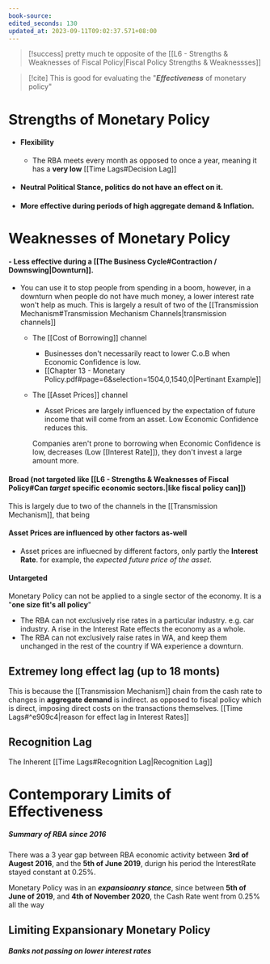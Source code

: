 ```yaml
---
book-source: 
edited_seconds: 130
updated_at: 2023-09-11T09:02:37.571+08:00
---
```


>[!success] pretty much te opposite of the [[L6 - Strengths & Weaknesses of Fiscal Policy|Fiscal Policy Strengths & Weaknessses]]

>[!cite] This is good for evaluating the "***Effectiveness*** of monetary policy"

# Strengths of Monetary Policy
- #### Flexibility
	- The RBA meets every month as opposed to once a year, meaning it has a **very low** [[Time Lags#Decision Lag]]
- #### Neutral Political Stance, politics do not have an effect on it.
- #### More effective during **periods of high aggregate demand & Inflation**.


# Weaknesses of Monetary Policy
#### - **Less effective** during a [[The Business Cycle#Contraction / Downswing|Downturn]]. 
- You can use it to stop people from spending in a boom, however, in a downturn when people do not have much money, a lower interest rate won't help as much.
  This is largely a result of two of the [[Transmission Mechanism#Transmission Mechanism Channels|transmission channels]]
  - The [[Cost of Borrowing]] channel
	  - Businesses don't necessarily react to lower C.o.B when Economic Confidence is low.
	  - [[Chapter 13 - Monetary Policy.pdf#page=6&selection=1504,0,1540,0|Pertinant Example]]
  - The [[Asset Prices]] channel
	- Asset Prices are largely influenced by the expectation of future income that will come from an asset. Low Economic Confidence reduces this.

	Companies aren't prone to borrowing when Economic Confidence is low,
	 decreases (Low [[Interest Rate]]), they don't invest a large amount more.
#### Broad (not targeted like [[L6 - Strengths & Weaknesses of Fiscal Policy#Can ***target*** specific economic sectors.|like fiscal policy can]])
This is largely due to two of the channels in the [[Transmission Mechanism]], that being 

#### **Asset Prices** are influenced by other factors as-well
- Asset prices are influecned by different factors, only partly the **Interest Rate**. for example, the *expected future price of the asset*.
#### Untargeted
Monetary Policy can not be applied to a single sector of the economy. It is a "**one size fit's all policy**"
- The RBA can not exclusively rise rates in a particular industry. e.g. car industry. A rise in the Interest Rate effects the economy as a whole.
- The RBA can not exclusively raise rates in WA, and keep them unchanged in the rest of the country if WA experience a downturn.

## Extremey long **effect lag** (up to 18 monts)
 This is because the [[Transmission Mechanism]] chain from the cash rate to changes in **aggregate demand** is indirect. as opposed to fiscal policy which is direct, imposing direct costs on the transactions themselves.
 [[Time Lags#^e909c4|reason for effect lag in Interest Rates]] 

## Recognition Lag
The Inherent [[Time Lags#Recognition Lag|Recognition Lag]]


# Contemporary Limits of Effectiveness
##### Summary of RBA since 2016

There was a 3 year gap between RBA economic activity between **3rd of Augest 2016**, and the **5th of June 2019**, durign his period the InterestRate stayed constant at 0.25%.

Monetary Policy was in an ***expansioanry stance***, since between **5th of June of 2019**, and **4th of November 2020**, the Cash Rate went from 0.25% all the way

## Limiting Expansionary Monetary Policy
##### Banks not passing on lower interest rates

##### 